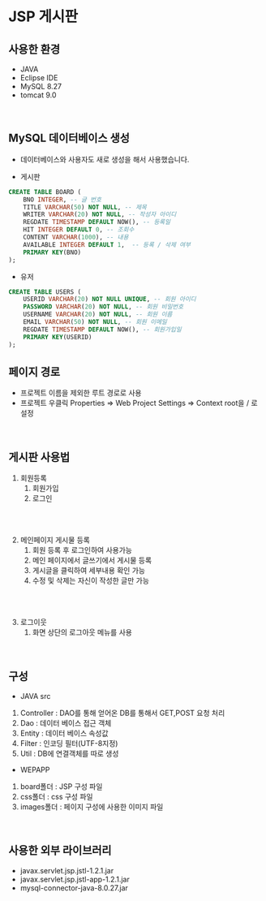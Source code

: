 # JSP 게시판

## 사용한 환경
- JAVA
- Eclipse IDE
- MySQL 8.27
- tomcat 9.0

<br/>

## MySQL 데이터베이스 생성
- 데이터베이스와 사용자도 새로 생성을 해서 사용했습니다.<br/>

- 게시판
```sql
CREATE TABLE BOARD (
	BNO INTEGER, -- 글 번호
	TITLE VARCHAR(50) NOT NULL, -- 제목
	WRITER VARCHAR(20) NOT NULL, -- 작성자 아이디
	REGDATE TIMESTAMP DEFAULT NOW(), -- 등록일
	HIT INTEGER DEFAULT 0, -- 조회수
	CONTENT VARCHAR(1000), -- 내용
	AVAILABLE INTEGER DEFAULT 1,  -- 등록 / 삭제 여부
	PRIMARY KEY(BNO)
);
```

- 유저<br/>
```sql
CREATE TABLE USERS (
	USERID VARCHAR(20) NOT NULL UNIQUE, -- 회원 아이디
	PASSWORD VARCHAR(20) NOT NULL, -- 회원 비밀번호
	USERNAME VARCHAR(20) NOT NULL, -- 회원 이름
	EMAIL VARCHAR(50) NOT NULL, -- 회원 이메일
	REGDATE TIMESTAMP DEFAULT NOW(), -- 회원가입일
	PRIMARY KEY(USERID)
);
```

## 페이지 경로
- 프로젝트 이름을 제외한 루트 경로로 사용
- 프로젝트 우클릭 Properties => Web Project Settings => Context root을 / 로 설정

<br/>

## 게시판 사용법
1. 회원등록
   1. 회원가입
   1. 로그인
<br/>
<br/>

2. 메인페이지 게시물 등록
    1. 회원 등록 후 로그인하여 사용가능
    1. 메인 페이지에서 글쓰기에서 게시물 등록
    1. 게시글을 클릭하여 세부내용 확인 가능
    1. 수정 및 삭제는 자신이 작성한 글만 가능
<br/>
<br/>

3. 로그이웃
    1. 화면 상단의 로그아웃 메뉴를 사용

<br/>

## 구성
- JAVA src
1. Controller : DAO를 통해 얻어온 DB를 통해서 GET,POST 요청 처리
1. Dao : 데이터 베이스 접근 객체
1. Entity : 데이터 베이스 속성값
1. Filter : 인코딩 필터(UTF-8지정)
1. Util : DB에 연결객체를 따로 생성

- WEPAPP<br/>
1. board폴더 : JSP 구성 파일
1. css폴더 : css 구성 파일
1. images폴더 : 페이지 구성에 사용한 이미지 파일

<br/>

## 사용한 외부 라이브러리
- javax.servlet.jsp.jstl-1.2.1.jar
- javax.servlet.jsp.jstl-app-1.2.1.jar
- mysql-connector-java-8.0.27.jar
